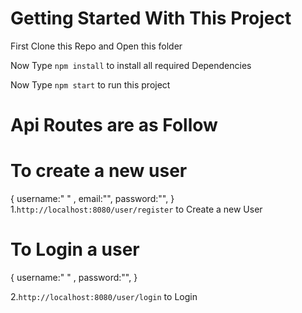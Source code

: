 # Getting Started With This Project

First Clone this Repo and Open this folder

Now Type `npm install` to install all required Dependencies

Now Type `npm start` to run this project



# Api Routes are as Follow

# To create a new user  
{
         username:" " ,
          email:"",
          password:"",
}
1.`http://localhost:8080/user/register` to Create a new User

# To Login a user
{
          username:" " ,
          password:"",
}

2.`http://localhost:8080/user/login` to Login 


